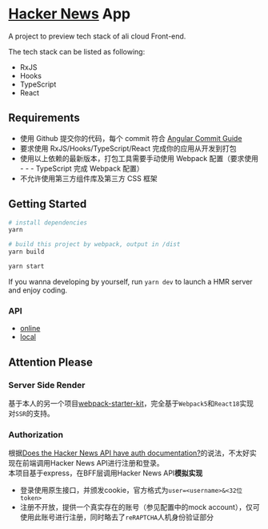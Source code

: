 # [Hacker News](https://news.ycombinator.com/) App

A project to preview tech stack of ali cloud Front-end.

The tech stack can be listed as following:

- RxJS
- Hooks
- TypeScript
- React

## Requirements

- 使用 Github 提交你的代码，每个 commit 符合 [Angular Commit Guide](https://github.com/angular/angular/blob/master/CONTRIBUTING.md#commit)
- 要求使用 RxJS/Hooks/TypeScript/React 完成你的应用从开发到打包
- 使用以上依赖的最新版本，打包工具需要手动使用 Webpack 配置（要求使用 - - - TypeScript 完成 Webpack 配置）
- 不允许使用第三方组件库及第三方 CSS 框架

## Getting Started

```bash
# install dependencies
yarn

# build this project by webpack, output in /dist
yarn build

yarn start
```

If you wanna developing by yourself, run `yarn dev` to launch a HMR server and enjoy coding.

### API

- [online](https://hackernews.api-docs.io/v0/overview/introduction)
- [local](./docs/API.md)

## Attention Please

### Server Side Render

基于本人的另一个项目[webpack-starter-kit](https://github.com/Laffery/webpack-starter-kit)，完全基于`Webpack5`和`React18`实现对`SSR`的支持。

### Authorization

根据[Does the Hacker News API have auth documentation?](https://news.ycombinator.com/item?id=24127575)的说法，不太好实现在前端调用Hacker News API进行注册和登录。\
本项目基于express，在BFF层调用Hacker News API**模拟实现**

- 登录使用原生接口，并颁发cookie，官方格式为`user=<username>&<32位token>`
- 注册不开放，提供一个真实存在的账号（参见配置中的mock account），仅可使用此账号进行注册，同时略去了`reRAPTCHA`人机身份验证部分
